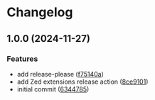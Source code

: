 # Changelog

## 1.0.0 (2024-11-27)


### Features

* add release-please ([f75140a](https://github.com/hugginsio/zed-cooklang/commit/f75140a2a96fb576a4063320ee84323a29b3103b))
* add Zed extensions release action ([8ce9101](https://github.com/hugginsio/zed-cooklang/commit/8ce9101f2c294a2c764966f525de448610fe5114))
* initial commit ([6344785](https://github.com/hugginsio/zed-cooklang/commit/63447856fd6888c87c2100e43005612e50a32351))
